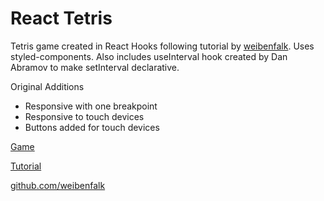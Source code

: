 # React Tetris

Tetris game created in React Hooks following tutorial by [weibenfalk](https://www.youtube.com/user/Weibenfalk). Uses styled-components. Also includes useInterval hook created by Dan Abramov to make setInterval declarative.

Original Additions
- Responsive with one breakpoint
- Responsive to touch devices
- Buttons added for touch devices


[Game](https://callumgrayson.github.io/react-tetris/)

[Tutorial](https://www.youtube.com/watch?v=ZGOaCxX8HIU)

[github.com/weibenfalk](https://github.com/weibenfalk)